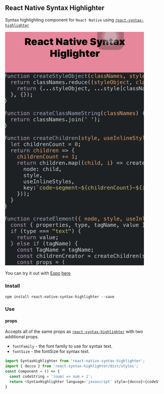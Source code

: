 ## React Native Syntax Highlighter


Syntax highlighting component for `React Native` using <a href='https://github.com/conorhastings/react-syntax-highlighter'> `react-syntax-highlighter`</a>

<img src='./react-native-syntax-highlighter.gif' />

You can try it out with <a href='https://expo.io'>Expo</a> <a href='https://expo.io/@conor/test-native-syntax'>here</a>

### Install

`npm install react-native-syntax-highlighter --save`


### Use

#### props
Accepts all of the same props as <a href='https://github.com/conorhastings/react-syntax-highlighter'> `react-syntax-highlighter`</a> with two additional props.
* `fontFamily` - the font family to use for syntax text.
* `fontSize` - the fontSize for syntax text.

```js
import SyntaxHighlighter from 'react-native-syntax-highlighter';
import { docco } from 'react-syntax-highlighter/dist/styles';
const Component = () => {
  const codeString = '(num) => num + 1';
  return <SyntaxHighlighter language='javascript' style={docco}>{codeString}</SyntaxHighlighter>;  
}
```
